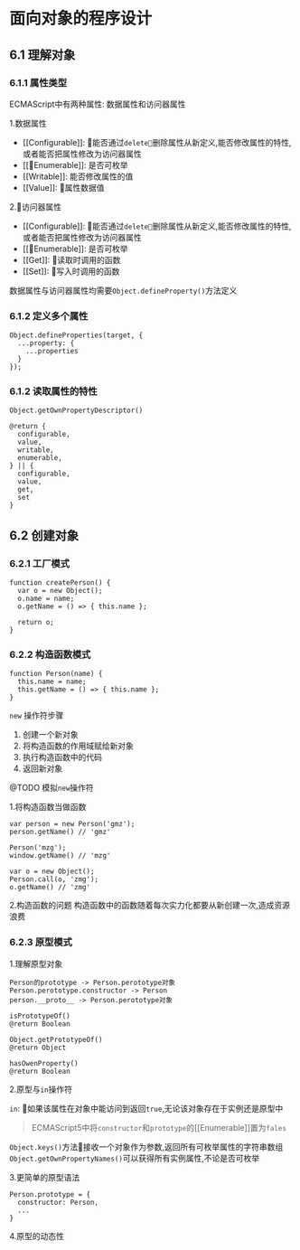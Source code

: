 # 面向对象的程序设计

## 6.1 理解对象

### 6.1.1 属性类型
ECMAScript中有两种属性: 数据属性和访问器属性

1.数据属性
* [[Configurable]]: 能否通过`delete`删除属性从新定义,能否修改属性的特性,或者能否把属性修改为访问器属性
* [[Enumerable]]: 是否可枚举
* [[Writable]]: 能否修改属性的值 
* [[Value]]: 属性数据值

2.访问器属性
* [[Configurable]]: 能否通过`delete`删除属性从新定义,能否修改属性的特性,或者能否把属性修改为访问器属性
* [[Enumerable]]: 是否可枚举
* [[Get]]: 读取时调用的函数
* [[Set]]: 写入时调用的函数

数据属性与访问器属性均需要`Object.defineProperty()`方法定义

### 6.1.2 定义多个属性
```
Object.defineProperties(target, {
  ...property: {
    ...properties
  }
});
```

### 6.1.2 读取属性的特性
```
Object.getOwnPropertyDescriptor()

@return {
  configurable,
  value,
  writable,
  enumerable,
} || {
  configurable,
  value,
  get,
  set
}
```
## 6.2 创建对象

### 6.2.1 工厂模式
```
function createPerson() {
  var o = new Object();
  o.name = name;
  o.getName = () => { this.name };

  return o;
}
```
### 6.2.2 构造函数模式
```
function Person(name) {
  this.name = name;
  this.getName = () => { this.name };
}
```
`new` 操作符步骤
1. 创建一个新对象
2. 将构造函数的作用域赋给新对象
3. 执行构造函数中的代码
4. 返回新对象

@TODO 模拟`new`操作符

1.将构造函数当做函数
```
var person = new Person('gmz');
person.getName() // 'gmz'

Person('mzg');
window.getName() // 'mzg'

var o = new Object();
Person.call(o, 'zmg');
o.getName() // 'zmg'
```
2.构造函数的问题
构造函数中的函数随着每次实力化都要从新创建一次,造成资源浪费

### 6.2.3 原型模式

1.理解原型对象
```
Person的prototype -> Person.perototype对象   
Person.perototype.constructor -> Person  
person.__proto__ -> Person.perototype对象  

isPrototypeOf()   
@return Boolean

Object.getPrototypeOf()   
@return Object 

hasOwenProperty()
@return Boolean
```
2.原型与`in`操作符

`in`: 如果该属性在对象中能访问到返回`true`,无论该对象存在于实例还是原型中

> ECMAScript5中将`constructor`和`prototype`的[[Enumerable]]置为`fales`

`Object.keys()`方法接收一个对象作为参数,返回所有可枚举属性的字符串数组   
`Object.getOwnPropertyNames()`可以获得所有实例属性,不论是否可枚举

3.更简单的原型语法
```
Person.prototype = {
  constructor: Person,
  ...
}
```

4.原型的动态性


